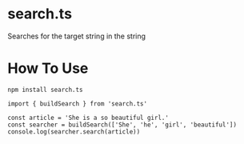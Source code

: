 # search.ts
Searches for the target string in the string

# How To Use
```
npm install search.ts

import { buildSearch } from 'search.ts'

const article = 'She is a so beautiful girl.'
const searcher = buildSearch(['She', 'he', 'girl', 'beautiful'])
console.log(searcher.search(article))
```
